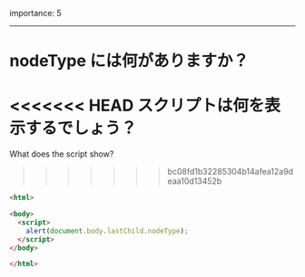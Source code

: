 importance: 5

---

# nodeType には何がありますか？

<<<<<<< HEAD
スクリプトは何を表示するでしょう？
=======
What does the script show?
>>>>>>> bc08fd1b32285304b14afea12a9deaa10d13452b

```html
<html>

<body>
  <script>
    alert(document.body.lastChild.nodeType);
  </script>
</body>

</html>
```
